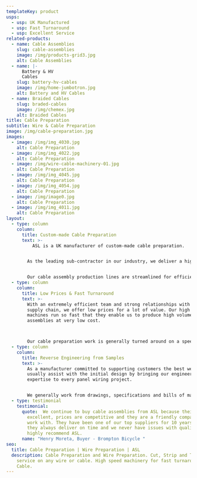 ```yaml
---
templateKey: product
usps:
  - usp: UK Manufactured
  - usp: Fast Turnaround
  - usp: Excellent Service
related-products:
  - name: Cable Assemblies
    slug: cable-assemblies
    image: /img/products-grid3.jpg
    alt: Cable Assemblies
  - name: |-
      Battery & HV 
      Cables
    slug: battery-hv-cables
    image: /img/home-jumbotron.jpg
    alt: Battery and HV Cables
  - name: Braided Cables
    slug: braded-cables
    image: /img/chemex.jpg
    alt: Braided Cables
title: Cable Preparation
subtitle: Wire & Cable Preparation
image: /img/cable-preparation.jpg
images:
  - image: /img/img_4030.jpg
    alt: Cable Preparation
  - image: /img/img_4022.jpg
    alt: Cable Preparation
  - image: /img/wire-cable-machinery-01.jpg
    alt: Cable Preparation
  - image: /img/img_4045.jpg
    alt: Cable Preparation
  - image: /img/img_4054.jpg
    alt: Cable Preparation
  - image: /img/image0.jpg
    alt: Cable Preparation
  - image: /img/img_4011.jpg
    alt: Cable Preparation
layout:
  - type: column
    column:
      title: Custom-made Cable Preparation
      text: >-
          ASL is a UK manufacturer of custom-made cable preparation.


        As the leading sub-contractor in our industry, we deliver a high quality and tailored cable preparation service that is cost effective for any application and industry.  Our cable assembly production lines are streamlined for efficient manufacture and all our production operators are accredited to IPC A-620 – the standards for cable assemblies.


        Our cable assembly production lines are streamlined for efficient manufacture and all our production operators are accredited to IPC A-620 – the standards for cable assemblies.
  - type: column
    column:
      title: Low Prices & Fast Turnaround
      text: >-
        With an extremely efficient team and strong relationships with our
        supply chain, we offer low prices for a lot of value. Our high speed
        machines run so fast that they enable us to produce high volume cable
        assemblies at very low cost.



        Our cable preparation work is generally turned around on a speedy and promised 4 week turn around. This includes quoting, engineering, production set-up, production manufacture, quality assurance and delivery.
  - type: column
    column:
      title: Reverse Engineering from Samples
      text: >-
        As a manufacturer committed to supporting customers the best we can, we
        usually assist with the initial design by bringing our engineering
        expertise to every panel wiring project.


        We generally work from drawings, specifications and bills of materials, but if required we can reverse engineer products from a sample or prototype. Our engineers can visit customer factories to discuss products in detail to come up with the best solution.
  - type: testimonial
    testimonial:
      quote:  We continue to buy cable assemblies from ASL because their quality is
        excellent, prices are competitive and they are a friendly company to
        work with. They have been one of our top suppliers for 10 years because
        they always deliver on time and we never have issues with quality. We
        highly recommend ASL.
      name: "Henry Moreta, Buyer - Brompton Bicycle "
seo:
  title: Cable Preparation | Wire Preparation | ASL
  description: Cable Preparation and Wire Preparation. Cut, Strip and Terminate
    service on any wire or cable. High speed machinery for fast turnaround
    Cable.
---
```

